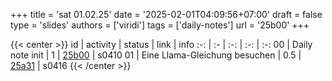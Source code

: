 +++
title = 'sat 01.02.25'
date = '2025-02-01T04:09:56+07:00'
draft = false
type = 'slides'
authors = ['viridi']
tags = ['daily-notes']
url = '25b00'
+++

{{< center >}}
id | activity | status | link | info
:-: | :- | :-: | :-: | :-:
00 | Daily note init               | 1 | [25b00](/notes/25b00) | s0410
01 | Eine Llama-Gleichung besuchen | 0.5 | [25a31](/notes/25a31) | s0416
{{< /center >}}
